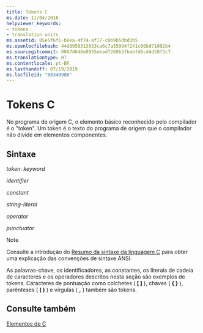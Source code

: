 ```yaml
---
title: Tokens C
ms.date: 11/04/2016
helpviewer_keywords:
- tokens
- translation units
ms.assetid: 05e5f6f1-b8ea-4f74-af17-c0b9b5dbd3b5
ms.openlocfilehash: 44d8956313053ca6c7a55994f241c00bd71092b4
ms.sourcegitcommit: 0867d648e0955ebad7260b5fbebfd6cd4d58f3c7
ms.translationtype: HT
ms.contentlocale: pt-BR
ms.lasthandoff: 07/19/2019
ms.locfileid: "68340986"
---
```

# <a name="c-tokens"></a>Tokens C

No programa de origem C, o elemento básico reconhecido pelo compilador é o "token". Um token é o texto do programa de origem que o compilador não divide em elementos componentes.

## <a name="syntax"></a>Sintaxe

*token*: *keyword*

*identifier*

*constant*

*string-literal*

*operator*

*punctuator*

> [!NOTE]
>  Consulte a introdução do [Resumo da sintaxe da linguagem C](../c-language/c-language-syntax-summary.md) para obter uma explicação das convenções de sintaxe ANSI.

As palavras-chave, os identificadores, as constantes, os literais de cadeia de caracteres e os operadores descritos nesta seção são exemplos de tokens. Caracteres de pontuação como colchetes ( **[ ]** ), chaves ( **{ }** ), parênteses ( **( )** ) e vírgulas ( **,** ) também são tokens.

## <a name="see-also"></a>Consulte também

[Elementos de C](../c-language/elements-of-c.md)
